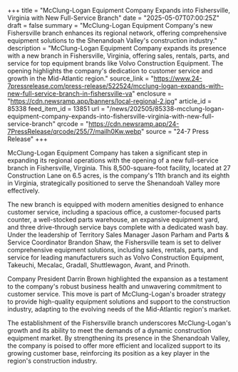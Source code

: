 +++
title = "McClung-Logan Equipment Company Expands into Fishersville, Virginia with New Full-Service Branch"
date = "2025-05-07T07:00:25Z"
draft = false
summary = "McClung-Logan Equipment Company's new Fishersville branch enhances its regional network, offering comprehensive equipment solutions to the Shenandoah Valley's construction industry."
description = "McClung-Logan Equipment Company expands its presence with a new branch in Fishersville, Virginia, offering sales, rentals, parts, and service for top equipment brands like Volvo Construction Equipment. The opening highlights the company's dedication to customer service and growth in the Mid-Atlantic region."
source_link = "https://www.24-7pressrelease.com/press-release/522524/mcclung-logan-expands-with-new-full-service-branch-in-fishersville-va"
enclosure = "https://cdn.newsramp.app/banners/local-regional-2.jpg"
article_id = 85338
feed_item_id = 13851
url = "/news/202505/85338-mcclung-logan-equipment-company-expands-into-fishersville-virginia-with-new-full-service-branch"
qrcode = "https://cdn.newsramp.app/24-7PressRelease/qrcode/255/7/mailh0Kw.webp"
source = "24-7 Press Release"
+++

<p>McClung-Logan Equipment Company has taken a significant step in expanding its regional operations with the opening of a new full-service branch in Fishersville, Virginia. This 8,500-square-foot facility, located at 27 Construction Lane on 6.5 acres, is the company's 11th branch and its eighth in Virginia, strategically positioned to serve the Shenandoah Valley more effectively.</p><p>The new branch is equipped with modern amenities designed to enhance customer service, including a spacious office, a customer-focused parts counter, a well-stocked parts warehouse, an expansive equipment yard, and three drive-through service bays complete with a dedicated wash bay. Under the leadership of Territory Sales Manager Jason Parham and Parts & Service Coordinator Brandon Shaw, the Fishersville team is set to deliver comprehensive equipment solutions, including sales, rentals, parts, and service for leading manufacturers such as Volvo Construction Equipment, Takeuchi, Mecalac, Gradall, Shuttlewagon, Avant, and Prinoth.</p><p>Company President Darrin Brown highlighted the expansion as a testament to the company's robust business health and unwavering commitment to customer service. This move is part of McClung-Logan's broader strategy to provide high-quality equipment solutions and support to the construction industry, adapting to the evolving needs of the Mid-Atlantic region's market.</p><p>The establishment of the Fishersville branch underscores McClung-Logan's growth and its ability to meet the demands of a dynamic construction equipment market. By strengthening its presence in the Shenandoah Valley, the company is poised to offer more efficient and localized support to its growing customer base, reinforcing its position as a key player in the region's construction industry.</p>